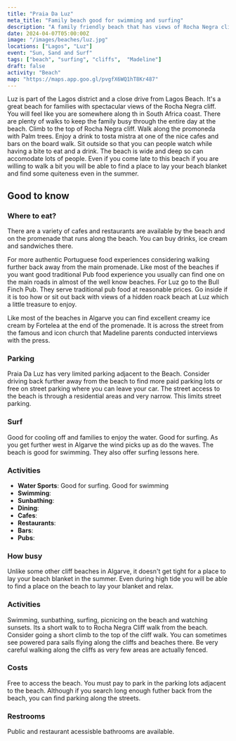 ```yaml
---
title: "Praia Da Luz"
meta_title: "Family beach good for swimming and surfing"
description: "A family friendly beach that has views of Rocha Negra cliff and a Promenade to shop, dine or just go for walks."
date: 2024-04-07T05:00:00Z
image: "/images/beaches/luz.jpg"
locations: ["Lagos", "Luz"]
event: "Sun, Sand and Surf"
tags: ["beach", "surfing", "cliffs",  "Madeline"]
draft: false
activity: "Beach"
map: "https://maps.app.goo.gl/pvgfX6WQ1hT8Kr487"
---
```


Luz is part of the Lagos district and a close drive from Lagos Beach.  It's a great beach for families with spectacular views of the Rocha Negra cliff.  You will feel like you are somewhere along th in South Africa coast. There are plenty of walks to keep the family busy through the entire day at the beach. Climb to the top of Rocha Negra cliff.  Walk along the promoneda with Palm trees.  Enjoy a drink to tosta mistra at one of the nice cafes and bars on the board walk.  Sit outside so that you can people watch while having a bite to eat and a drink.  The beach is wide and deep so can accomodate lots of people.  Even if you come late to this beach if you are willing to walk a bit you will be able to find a place to lay your beach blanket and find some quiteness even in the summer.

## Good to know

### Where to eat?

There are a variety of cafes and restaurants are available by the beach and on the promenade that runs along the beach.  You can buy drinks, ice cream and sandwiches there.  

For more authentic Portuguese food experiences considering walking further back away from the main promenade.  Like most of the beaches if you want good traditional Pub food experience you usually can find one on the main roads in almost of the well know beaches.   For Luz go to the Bull Finch Pub.  They serve traditional pub food at reasonable prices. Go inside if it is too how or sit out back with views of a hidden roack beach at Luz which a little treasure to enjoy.    

Like most of the beaches in Algarve you can find excellent creamy ice cream by Fortelea at the end of the promenade. It is across the street from the famous and icon church that Madeline parents conducted interviews with the press. 

### Parking

Praia Da Luz has very limited parking adjacent to the Beach.  Consider driving back further away from the beach to find more paid parking lots or free on street parking where you can leave your car.  The street access to the beach is through a residential areas and very narrow. This limits street parking.  

### Surf

Good for cooling off and families to enjoy the water.  Good for surfing. As you get further west in Algarve the wind picks up as do the waves.  The beach is good for swimming.  They also offer surfing lessons here.

### Activities 

- **Water Sports**:  Good for surfing.  Good for swimming
- **Swimming**:
- **Sunbathing**:
- **Dining**:
- **Cafes**:
- **Restaurants**:
- **Bars**:
- **Pubs**:

### How busy

Unlike some other cliff beaches in Algarve, it doesn't get tight for a place to lay your beach blanket in the summer.  Even during high tide you will be able to find a place on the beach to lay your blanket and relax.

### Activities  

Swimming, sunbathing, surfing, picnicing on the beach and watching sunsets.  Its a short walk to to Rocha Negra Cliff walk from the  beach.  Consider going a short climb to the top of the cliff walk.   You can sometimes see powered para sails flying along the cliffs and beaches there.  Be very careful walking along the cliffs as very few areas are actually fenced.

###  Costs

Free to access the beach.  You must pay to park in the parking lots adjacent to the beach.  Although if you search long enough futher back from the beach, you can find parking along the streets.

### Restrooms

Public and restaurant acessisble bathrooms are available.
